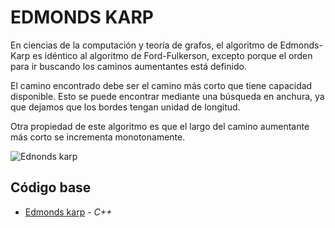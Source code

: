 # EDMONDS KARP

En ciencias de la computación y teoría de grafos, el algoritmo de Edmonds-Karp es idéntico al algoritmo de Ford-Fulkerson, 
excepto porque el orden para ir buscando los caminos aumentantes está definido. 

El camino encontrado debe ser el camino más corto que tiene capacidad disponible. Esto se puede encontrar mediante una 
búsqueda en anchura, ya que dejamos que los bordes tengan unidad de longitud. 

Otra propiedad de este algoritmo es que el largo del camino aumentante más corto se incrementa monotonamente.

![Ednonds karp](https://complex-systems-ai.com/wp-content/uploads/2020/09/ek.jpg)

## Código base
- [Edmonds karp](https://github.com/NatiBilbao/AlgoritmicaII2022/blob/main/Contenido/Capitulo%203/Teoria_de_grafos/Edmonds_Karp/edmondsKarp.cpp) - _C++_
